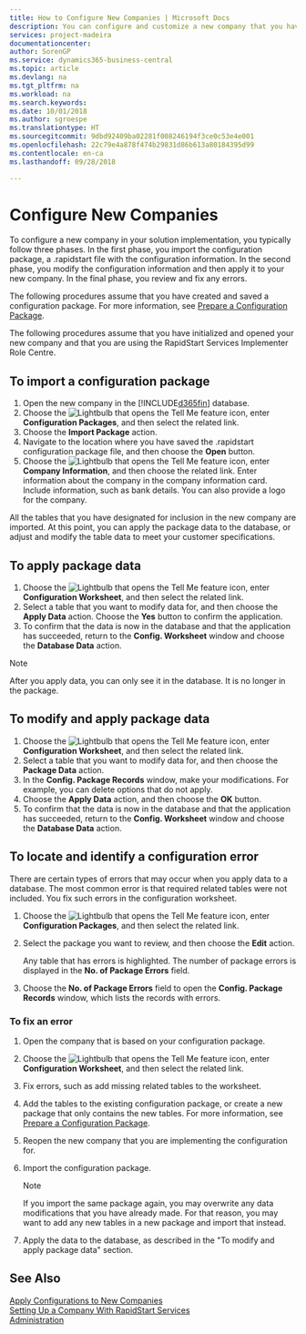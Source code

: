 ```yaml
---
title: How to Configure New Companies | Microsoft Docs
description: You can configure and customize a new company that you have created. To fine tune your implementation, you proceed in three phases to complete your configuration.
services: project-madeira
documentationcenter: 
author: SorenGP
ms.service: dynamics365-business-central
ms.topic: article
ms.devlang: na
ms.tgt_pltfrm: na
ms.workload: na
ms.search.keywords: 
ms.date: 10/01/2018
ms.author: sgroespe
ms.translationtype: HT
ms.sourcegitcommit: 9dbd92409ba02281f008246194f3ce0c53e4e001
ms.openlocfilehash: 22c79e4a878f474b29831d86b613a80184395d99
ms.contentlocale: en-ca
ms.lasthandoff: 09/28/2018

---
```

# <a name="configure-new-companies"></a>Configure New Companies
To configure a new company in your solution implementation, you typically follow three phases. In the first phase, you import the configuration package, a .rapidstart file with the configuration information. In the second phase, you modify the configuration information and then apply it to your new company. In the final phase, you review and fix any errors.  

The following procedures assume that you have created and saved a configuration package. For more information, see [Prepare a Configuration Package](admin-how-to-prepare-a-configuration-package.md).  

The following procedures assume that you have initialized and opened your new company and that you are using the RapidStart Services Implementer Role Centre.

## <a name="to-import-a-configuration-package"></a>To import a configuration package  
1. Open the new company in the [!INCLUDE[d365fin](includes/d365fin_md.md)] database.  
2. Choose the ![Lightbulb that opens the Tell Me feature](media/ui-search/search_small.png "Tell me what you want to do") icon, enter **Configuration Packages**, and then select the related link.  
3. Choose the **Import Package** action.  
4. Navigate to the location where you have saved the .rapidstart configuration package file, and then choose the **Open** button.  
5. Choose the ![Lightbulb that opens the Tell Me feature](media/ui-search/search_small.png "Tell me what you want to do") icon, enter **Company Information**, and then choose the related link. Enter information about the company in the company information card. Include information, such as bank details. You can also provide a logo for the company.  

All the tables that you have designated for inclusion in the new company are imported. At this point, you can apply the package data to the database, or adjust and modify the table data to meet your customer specifications.  

## <a name="to-apply-package-data"></a>To apply package data  
1. Choose the ![Lightbulb that opens the Tell Me feature](media/ui-search/search_small.png "Tell me what you want to do") icon, enter **Configuration Worksheet**, and then select the related link.  
2. Select a table that you want to modify data for, and then choose the **Apply Data** action. Choose the **Yes** button to confirm the application.
3. To confirm that the data is now in the database and that the application has succeeded, return to the **Config. Worksheet** window and choose the **Database Data** action.  

> [!NOTE]  
>  After you apply data, you can only see it in the database. It is no longer in the package.  

## <a name="to-modify-and-apply-package-data"></a>To modify and apply package data  
1. Choose the ![Lightbulb that opens the Tell Me feature](media/ui-search/search_small.png "Tell me what you want to do") icon, enter **Configuration Worksheet**, and then select the related link.  
2. Select a table that you want to modify data for, and then choose the **Package Data** action.  
3. In the **Config. Package Records** window, make your modifications. For example, you can delete options that do not apply.  
4. Choose the **Apply Data** action, and then choose the **OK** button.  
5. To confirm that the data is now in the database and that the application has succeeded, return to the **Config. Worksheet** window and choose the **Database Data** action.  

## <a name="to-locate-and-identify-a-configuration-error"></a>To locate and identify a configuration error  
There are certain types of errors that may occur when you apply data to a database. The most common error is that required related tables were not included. You fix such errors in the configuration worksheet.

1. Choose the ![Lightbulb that opens the Tell Me feature](media/ui-search/search_small.png "Tell me what you want to do") icon, enter **Configuration Packages**, and then select the related link.  
2. Select the package you want to review, and then choose the **Edit** action.  

    Any table that has errors is highlighted. The number of package errors is displayed in the **No. of Package Errors** field.  

3. Choose the **No. of Package Errors** field to open the **Config. Package Records** window, which lists the records with errors.  

### <a name="to-fix-an-error"></a>To fix an error  
1. Open the company that is based on your configuration package.  
2. Choose the ![Lightbulb that opens the Tell Me feature](media/ui-search/search_small.png "Tell me what you want to do") icon, enter **Configuration Worksheet**, and then select the related link.  
3. Fix errors, such as add missing related tables to the worksheet.  
4. Add the tables to the existing configuration package, or create a new package that only contains the new tables. For more information, see [Prepare a Configuration Package](admin-how-to-prepare-a-configuration-package.md).  
5. Reopen the new company that you are implementing the configuration for.  
6. Import the configuration package.  

    > [!NOTE]  
    >  If you import the same package again, you may overwrite any data modifications that you have already made. For that reason, you may want to add any new tables in a new package and import that instead.  

7. Apply the data to the database, as described in the "To modify and apply package data" section.

## <a name="see-also"></a>See Also  
[Apply Configurations to New Companies](admin-apply-configuration-to-new-companies.md)  
[Setting Up a Company With RapidStart Services](admin-set-up-a-company-with-rapidstart.md)  
[Administration](admin-setup-and-administration.md)

